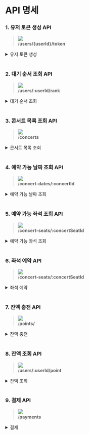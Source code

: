 # API 명세

### 1. 유저 토큰 생성 API

> ![](https://img.shields.io/static/v1?label=&message=POST&color=green) <br>
> /**users/{userId}/token**

<details markdown="1">
<summary>유저 토큰 생성</summary>

#### Request
##### Body

|  name  | type | description | required |
|:------:|:----:|:-----------:| :---: |
| userId | long |   유저 식별값    | Required |

#### Response

  <details markdown="1">
  <summary>200 OK </summary>

  ```
 {
    "token": "c282ee87-0c94-4a22-ac6a-151c2df634a3" (토큰)
}
  ```
  </details>
</details>
<br>

### 2. 대기 순서 조회 API

> ![](https://img.shields.io/static/v1?label=&message=GET&color=blue) <br>
> /**users/:userId/rank**

<details markdown="1">
<summary>대기 순서 조회</summary>

#### Request
##### Header

|  name  | type | description | required |
|:------:|:----:|:-----------:| :---: |
| token | String |     토큰      | Required |

##### Path Variable

|  name  | type | description | required |
|:------:|:----:|:-----------:| :---: |
| userId | long |   유저 식별값    | Required |

#### Response

  <details markdown="1">
  <summary>200 OK </summary>

  ```
{
    "rank": 100 (대기 순서)
}
  ```
  </details>
</details>
<br>

### 3. 콘서트 목록 조회 API

> ![](https://img.shields.io/static/v1?label=&message=GET&color=blue) <br>
> /**concerts**

<details markdown="1">
<summary>콘서트 목록 조회</summary>

#### Request

#### Response

  <details markdown="1">
  <summary>200 OK </summary>

  ```
[
    {
        "concertId": 1 (콘서트 식별값),
        "concertName": "아이유 가을 콘서트" (콘서트 이름),
    }
]
 ```
  </details>
</details>
<br>

### 4. 예약 가능 날짜 조회 API

> ![](https://img.shields.io/static/v1?label=&message=GET&color=blue) <br>
> /**concert-dates/:concertId**

<details markdown="1">
<summary>예약 가능 날짜 조회</summary>

#### Request
##### Header

|  name  | type | description | required |
|:------:|:----:|:-----------:| :---: |
| token | String |     토큰      | Required |

##### Path Variable

|   name    | type | description | required |
|:---------:|:----:|:-----------:| :---: |
| concertId | long |   콘서트 식별값   | Required |

#### Response

  <details markdown="1">
  <summary>200 OK </summary>

  ```
[
    {
        "id": 1 (콘서트 날짜 식별값),
        "total_capacity": 50 (전체 좌석 수),
        "current_capacity": 30 (현재 예약된 좌석 수),
        "concert_date": "2024-10-09T15:10:46.092456 (콘서트 날짜)"
    }
] 
 ```
  </details>
</details>
<br>

### 5. 예약 가능 좌석 조회 API

> ![](https://img.shields.io/static/v1?label=&message=GET&color=blue) <br>
> /**concert-seats/:concertSeatId**

<details markdown="1">
<summary>예약 가능 좌석 조회</summary>

#### Request
##### Header

|  name  | type | description | required |
|:------:|:----:|:-----------:| :---: |
| token | String |     토큰      | Required |

##### Path Variable

|     name      | type | description | required |
|:-------------:|:----:|:-----------:| :---: |
| concertSeatId | long | 콘서트 날짜 식별값  | Required |

#### Response

  <details markdown="1">
  <summary>200 OK </summary>

  ```
[
    {
        "seatId": 1 (좌석 식별값),
        "seatNumber": "AAS-1" (좌석 번호),
        "seatPrice": 100000 (좌석 가격)
    }
]
 ```
  </details>
</details>
<br>

### 6. 좌석 예약 API

> ![](https://img.shields.io/static/v1?label=&message=POST&color=green) <br>
> /**concert-seats/:concertSeatId**

<details markdown="1">
<summary>좌석 예약</summary>

#### Request
##### Header

|  name  | type | description | required |
|:------:|:----:|:-----------:| :---: |
| token | String |     토큰      | Required |

##### Body
```
{
  "userId":1 (유저 식별값),
  "seatId":1 (좌석 식별값),
}
```
#### Response

  <details markdown="1">
  <summary>200 OK </summary>

  ```
{
    "userId": 1 (유저 식별값), 
    "seatId": 1 (좌석 식별값),
    "reservationId": 1 (예약 식별값),
    "price": 100000 (좌석 가격),
    "status": "CONFIRMED (예약 상태)"
}
 ```
  </details>
</details>
<br>

### 7. 잔액 충전 API

> ![](https://img.shields.io/static/v1?label=&message=PATCH&color=yellow) <br>
> /**points/**

<details markdown="1">
<summary>잔액 충전</summary>

#### Request
##### Header

|  name  | type | description | required |
|:------:|:----:|:-----------:| :---: |
| token | String |     토큰      | Required |

##### Body
```
{
    "userId":1 (유저 식별값),
    "amount":100 (충전 금액)
}
```
#### Response

  <details markdown="1">
  <summary>200 OK </summary>

  ```
{
    "balance": 100000 (잔액)
}
 ```
  </details>
</details>
<br>

### 8. 잔액 조회 API

> ![](https://img.shields.io/static/v1?label=&message=GET&color=blue) <br>
> /**users/:userId/point**

<details markdown="1">
<summary>잔액 조회</summary>

#### Request
##### Header

|  name  | type | description | required |
|:------:|:----:|:-----------:| :---: |
| token | String |     토큰      | Required |

##### Path Variable

|  name  | type | description | required |
|:------:|:----:|:-----------:| :---: |
| userId | long |   유저 식별 값   | Required |

#### Response

  <details markdown="1">
  <summary>200 OK </summary>

  ```
{
    "balance": 100000 (잔액)
}
 ```
  </details>
</details>
<br>


### 9. 결제 API

> ![](https://img.shields.io/static/v1?label=&message=POST&color=green) <br>
> /**payments**

<details markdown="1">
<summary>결제</summary>

#### Request
##### Header

|  name  | type | description | required |
|:------:|:----:|:-----------:| :---: |
| token | String |     토큰      | Required |

##### Body
```
{
    "reservationId":1
}
```

#### Response

  <details markdown="1">
  <summary>200 OK </summary>

  ```
{
    "paymentId": 1,
    "reservationId": 1,
    "amount": 100000,
    "status": "결제 완료"
}
 ```
  </details>
</details>
<br>